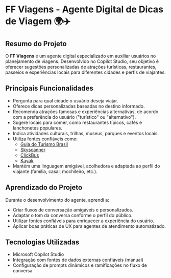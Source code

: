 # FF Viagens - Agente Digital de Dicas de Viagem 🌍✈️

## Resumo do Projeto

O **FF Viagens** é um agente digital especializado em auxiliar usuários no planejamento de viagens. Desenvolvido no Copilot Studio, seu objetivo é oferecer sugestões personalizadas de atrações turísticas, restaurantes, passeios e experiências locais para diferentes cidades e perfis de viajantes.

## Principais Funcionalidades
- Pergunta para qual cidade o usuário deseja viajar.
- Oferece dicas personalizadas baseadas no destino informado.
- Recomenda atrações famosas e experiências alternativas, de acordo com a preferência do usuário ("turístico" ou "alternativo").
- Sugere locais para comer, como restaurantes típicos, cafés e lanchonetes populares.
- Indica atividades culturais, trilhas, museus, parques e eventos locais.
- Utiliza fontes confiáveis como:
  - [Guia do Turismo Brasil](https://www.guiadoturismobrasil.com/)
  - [Skyscanner](https://www.skyscanner.com.br/)
  - [ClickBus](https://www.clickbus.com.br/)
  - [Kayak](https://www.kayak.com.br/)
- Mantém uma linguagem amigável, acolhedora e adaptada ao perfil do viajante (família, casal, mochileiro, etc.).

## Aprendizado do Projeto
Durante o desenvolvimento do agente, aprendi a:
- Criar fluxos de conversação amigáveis e personalizados.
- Adaptar o tom da conversa conforme o perfil do público.
- Utilizar fontes confiáveis para enriquecer a experiência do usuário.
- Aplicar boas práticas de UX para agentes de atendimento automatizado.

## Tecnologias Utilizadas
- Microsoft Copilot Studio
- Integração com fontes de dados externas confiáveis (manual)
- Configuração de prompts dinâmicos e ramificações no fluxo de conversa
